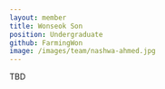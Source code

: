 ```yaml
---
layout: member
title: Wonseok Son
position: Undergraduate
github: FarmingWon
image: /images/team/nashwa-ahmed.jpg
---
```


TBD
